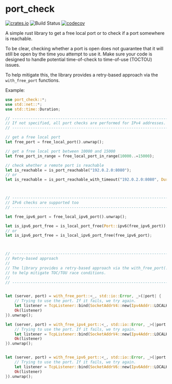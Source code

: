 # port_check
[![crates.io](https://img.shields.io/crates/v/port_check.svg)](https://crates.io/crates/port_check)
![Build Status](https://github.com/ufoscout/port-check-rs/actions/workflows/build_and_test.yml/badge.svg)
[![codecov](https://codecov.io/gh/ufoscout/port-check-rs/branch/master/graph/badge.svg)](https://codecov.io/gh/ufoscout/port-check-rs)

A simple rust library to get a free local port or to check if a port somewhere is reachable.

To be clear, checking whether a port is open does not guarantee that it will still be open by the time you attempt to use it. Make sure your code is designed to handle potential time-of-check to time-of-use (TOCTOU) issues.

To help mitigate this, the library provides a retry-based approach via the `with_free_port` functions.


Example:
```rust no_run
use port_check::*;
use std::net::*;
use std::time::Duration;

// --------------------------------------------------------------------
// If not specified, all port checks are performed for IPv4 addresses.
// --------------------------------------------------------------------

// get a free local port
let free_port = free_local_port().unwrap();

// get a free local port between 10000 and 15000
let free_port_in_range = free_local_port_in_range(10000..=15000);

// check whether a remote port is reachable
let is_reachable = is_port_reachable("192.0.2.0:8080");
// or
let is_reachable = is_port_reachable_with_timeout("192.0.2.0:8080", Duration::from_millis(10_000));



// --------------------------------------------------------------------
// IPv6 checks are supported too
// --------------------------------------------------------------------

let free_ipv6_port = free_local_ipv6_port().unwrap();

let is_ipv6_port_free = is_local_port_free(Port::ipv6(free_ipv6_port));
// or
let is_ipv6_port_free = is_local_ipv6_port_free(free_ipv6_port);



// --------------------------------------------------------------------
// Retry-based approach
//
// The library provides a retry-based approach via the with_free_port(...) function
// to help mitigate TOC/TOU race conditions.
//
// --------------------------------------------------------------------


let (server, port) = with_free_port::<_, std::io::Error, _>(|port| {
    // Trying to use the port. If it fails, we try again.
    let listener = TcpListener::bind(SocketAddrV4::new(Ipv4Addr::LOCALHOST, port))?;
    Ok(listener)
}).unwrap();

let (server, port) = with_free_ipv4_port::<_, std::io::Error, _>(|port| {
    // Trying to use the port. If it fails, we try again.
    let listener = TcpListener::bind(SocketAddrV4::new(Ipv4Addr::LOCALHOST, port))?;
    Ok(listener)
}).unwrap();


let (server, port) = with_free_ipv6_port::<_, std::io::Error, _>(|port| {
    // Trying to use the port. If it fails, we try again.
    let listener = TcpListener::bind(SocketAddrV6::new(Ipv6Addr::LOCALHOST, port, 0, 0))?;
    Ok(listener)
}).unwrap();
```